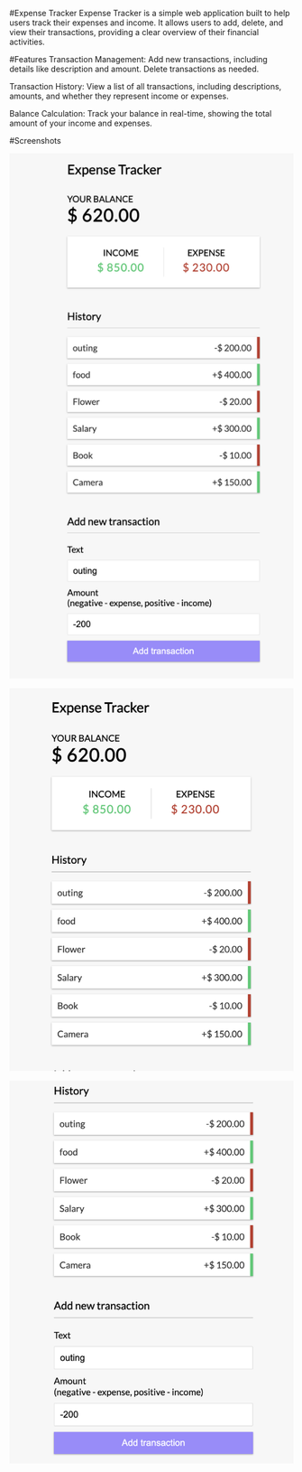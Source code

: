 #Expense Tracker
Expense Tracker is a simple web application built to help users track their expenses and income. It allows users to add, delete, and view their transactions, providing a clear overview of their financial activities.


#Features
Transaction Management: Add new transactions, including details like description and amount. Delete transactions as needed.

Transaction History: View a list of all transactions, including descriptions, amounts, and whether they represent income or expenses.

Balance Calculation: Track your balance in real-time, showing the total amount of your income and expenses.

#Screenshots 

![Alt Text](images/3.png)

![Alt Text](images/1.png)

![Alt Text](images/2.png)
